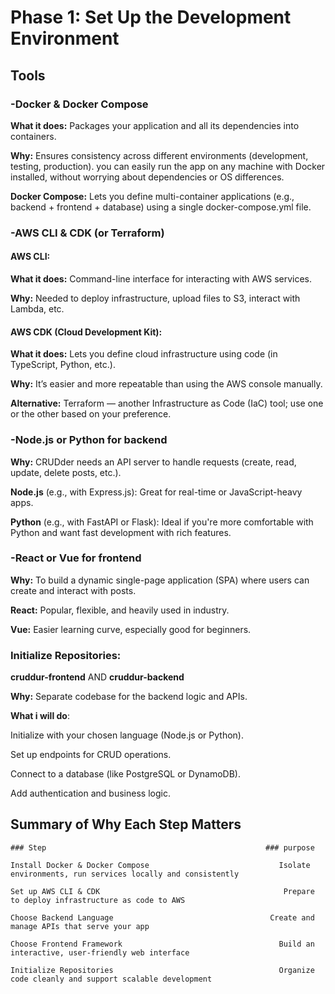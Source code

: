 # Phase 1: Set Up the Development Environment

## Tools

### -Docker & Docker Compose

**What it does:** Packages your application and all its dependencies into containers.

**Why:** Ensures consistency across different environments (development, testing, production). you can easily run the app on any machine with Docker installed, without worrying about dependencies or OS differences.

**Docker Compose:** Lets you define multi-container applications (e.g., backend + frontend + database) using a single docker-compose.yml file.


### -AWS CLI & CDK (or Terraform)

#### AWS CLI:

**What it does:** Command-line interface for interacting with AWS services.

**Why:** Needed to deploy infrastructure, upload files to S3, interact with Lambda, etc.

#### AWS CDK (Cloud Development Kit):

**What it does:** Lets you define cloud infrastructure using code (in TypeScript, Python, etc.).

**Why:** It’s easier and more repeatable than using the AWS console manually.

**Alternative:** Terraform — another Infrastructure as Code (IaC) tool; use one or the other based on your preference.


 ### -Node.js or Python for backend

**Why:** CRUDder needs an API server to handle requests (create, read, update, delete posts, etc.).

**Node.js** (e.g., with Express.js): Great for real-time or JavaScript-heavy apps.

**Python** (e.g., with FastAPI or Flask): Ideal if you're more comfortable with Python and want fast development with rich features.


### -React or Vue for frontend
**Why:** To build a dynamic single-page application (SPA) where users can create and interact with posts.

**React:** Popular, flexible, and heavily used in industry.

**Vue:** Easier learning curve, especially good for beginners.


### Initialize Repositories:

**cruddur-frontend** AND **cruddur-backend**

**Why:** Separate codebase for the backend logic and APIs.

**What i will do**:

Initialize with your chosen language (Node.js or Python).

Set up endpoints for CRUD operations.

Connect to a database (like PostgreSQL or DynamoDB).

Add authentication and business logic.


## Summary of Why Each Step Matters
```
### Step	                                             ### purpose 

Install Docker & Docker Compose                          	Isolate environments, run services locally and consistently

Set up AWS CLI & CDK	                                     Prepare to deploy infrastructure as code to AWS

Choose Backend Language	                                  Create and manage APIs that serve your app

Choose Frontend Framework	                                Build an interactive, user-friendly web interface

Initialize Repositories                                  	Organize code cleanly and support scalable development
```

